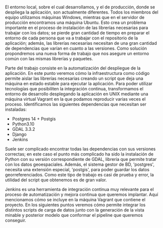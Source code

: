 
El entorno local, sobre el cual desarrollamos, y el de producción, donde se despliega la aplicación, son actualmente diferentes. Todos los miembros del equipo utilizamos máquinas Windows, mientras que en el servidor de producción encontramos una máquina Ubuntu. Esto crea un problema importante en el proceso de instalación de las librerías necesarias para trabajar con los datos; se pierde gran cantidad de tiempo en preparar el entorno de cada persona que va a trabajar con el repositorio de la aplicación; además, las librerías necesarias necesitan de una gran cantidad de dependencias que varían en cuanto a las versiones. Como solución propondremos una nueva forma de trabajo que nos asegure un entorno común con las mismas librerías y paquetes.

Parte del trabajo consiste en la automatización del despliegue de la aplicación. En este punto veremos cómo la infraestructura como código permite aislar las librerías necesarias creando un script que deja una máquina en estado estable para ejecutar la aplicación. Para poder utilizar tecnologías que posibiliten la integración continua, transformamos el entorno de desarrollo desplegando la aplicación en UNIX mediante una máquina virtual Vagrant en la que podamos reproducir varias veces el proceso. Identificamos las siguientes dependencias que necesitan ser instaladas:

- Postgres 14 + Postgis
- Python3.10
- GDAL 3.3.2
- Django
- Jenkins

Suele ser complicado encontrar todas las dependencias con sus versiones correctas; en este caso el punto más complicado ha sido la instalación de Python con su versión correspondiente de GDAL, librería que permite tratar con los datos geoespaciales. Además, el sistema gestor de BD, 'postgres', necesita una extensión especial, 'postgis', para poder guardar los datos georreferenciados. Como este tipo de trabajo es casi de prueba y error, la utilidad del script que obtenemos es de gran valor.

Jenkins es una herramienta de integración continua muy relevante para el proceso de automatización y mejora continua que queremos implantar. Aquí mencionamos cómo se incluye en la máquina Vagrant que contiene el proyecto. En los siguientes puntos veremos cómo permite integrar los distintos scripts de carga de datos junto con la generación de la vista minable y posterior modelo que conformar el pipeline que queremos conseguir.
